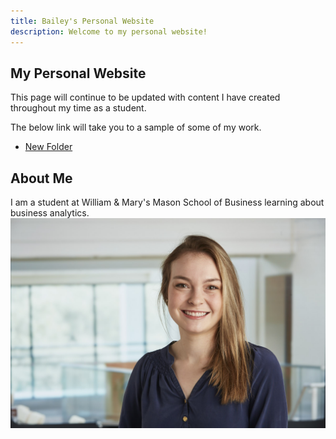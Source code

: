 ```yaml
---
title: Bailey's Personal Website
description: Welcome to my personal website!
---
```


## My Personal Website
This page will continue to be updated with content I have created throughout my time as a student.



The below link will take you to a sample of some of my work. 
- [New Folder](/newfile/index.md)

## About Me
I am a student at William & Mary's Mason School of Business learning about business analytics.
![About Me](bplymy.jpg)
